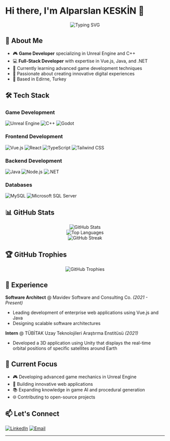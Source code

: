 # Hi there, I'm Alparslan KESKİN 👋

<div align="center">
  <img src="https://readme-typing-svg.herokuapp.com?font=Fira+Code&pause=1000&color=3B82F6&center=true&vCenter=true&width=435&lines=Game+Developer;Full-Stack+Developer;C%2B%2B+Developer;Problem+Solver" alt="Typing SVG" />
</div>

## 🚀 About Me

- 🎮 **Game Developer** specializing in Unreal Engine and C++
- 💻 **Full-Stack Developer** with expertise in Vue.js, Java, and .NET
- 🌱 Currently learning advanced game development techniques
- 🎯 Passionate about creating innovative digital experiences
- 📍 Based in Edirne, Turkey

## 🛠️ Tech Stack

### Game Development

![Unreal Engine](https://img.shields.io/badge/Unreal%20Engine-313131?style=for-the-badge&logo=unrealengine&logoColor=white)
![C++](https://img.shields.io/badge/C++-00599C?style=for-the-badge&logo=c%2B%2B&logoColor=white)
![Godot](https://img.shields.io/badge/Godot-478CBF?style=for-the-badge&logo=godotengine&logoColor=white)

### Frontend Development

![Vue.js](https://img.shields.io/badge/Vue.js-4FC08D?style=for-the-badge&logo=vue.js&logoColor=white)
![React](https://img.shields.io/badge/React-20232A?style=for-the-badge&logo=react&logoColor=61DAFB)
![TypeScript](https://img.shields.io/badge/TypeScript-007ACC?style=for-the-badge&logo=typescript&logoColor=white)
![Tailwind CSS](https://img.shields.io/badge/Tailwind_CSS-38B2AC?style=for-the-badge&logo=tailwind-css&logoColor=white)

### Backend Development

![Java](https://img.shields.io/badge/Java-ED8B00?style=for-the-badge&logo=java&logoColor=white)
![Node.js](https://img.shields.io/badge/Node.js-43853D?style=for-the-badge&logo=node.js&logoColor=white)
![.NET](https://img.shields.io/badge/.NET-5C2D91?style=for-the-badge&logo=.net&logoColor=white)

### Databases

![MySQL](https://img.shields.io/badge/MySQL-00000F?style=for-the-badge&logo=mysql&logoColor=white)
![Microsoft SQL Server](https://img.shields.io/badge/Microsoft%20SQL%20Sever-CC2927?style=for-the-badge&logo=microsoft%20sql%20server&logoColor=white)

## 📊 GitHub Stats

<div align="center">
  <img src="https://github-readme-stats.vercel.app/api?username=alparslan42&show_icons=true&theme=tokyonight&hide_border=true" alt="GitHub Stats" />
</div>

<div align="center">
  <img src="https://github-readme-stats.vercel.app/api/top-langs/?username=alparslan42&layout=compact&theme=tokyonight&hide_border=true" alt="Top Languages" />
</div>

<div align="center">
  <img src="https://github-readme-streak-stats.herokuapp.com/?user=alparslan42&theme=tokyonight&hide_border=true" alt="GitHub Streak" />
</div>

## 🏆 GitHub Trophies

<div align="center">
  <img src="https://github-profile-trophy.vercel.app/?username=alparslan42&theme=tokyonight&no-frame=true&no-bg=false&margin-w=4" alt="GitHub Trophies" />
</div>

## 💼 Experience

**Software Architect** @ Mavidev Software and Consulting Co. _(2021 - Present)_

- Leading development of enterprise web applications using Vue.js and Java
- Designing scalable software architectures

**Intern** @ TÜBİTAK Uzay Teknolojileri Araştırma Enstitüsü _(2021)_

- Developed a 3D application using Unity that displays the real-time orbital positions of specific satellites around Earth

## 🎯 Current Focus

- 🎮 Developing advanced game mechanics in Unreal Engine
- 🚀 Building innovative web applications
- 📚 Expanding knowledge in game AI and procedural generation
- 🌐 Contributing to open-source projects

## 📫 Let's Connect

[![LinkedIn](https://img.shields.io/badge/LinkedIn-0077B5?style=for-the-badge&logo=linkedin&logoColor=white)](https://www.linkedin.com/in/alparslan-keskin-85a844189/)
[![Email](https://img.shields.io/badge/Email-D14836?style=for-the-badge&logo=gmail&logoColor=white)](mailto:alparslan_keskin_42@hotmail.com)

---
